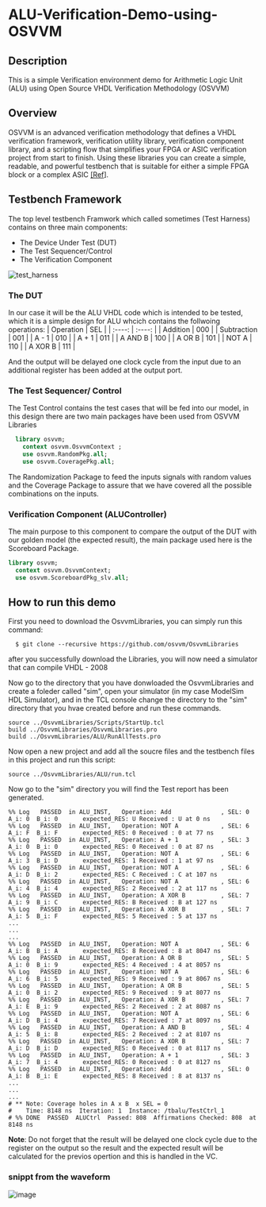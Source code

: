 # ALU-Verification-Demo-using-OSVVM
## Description
This is a simple Verification environment demo for Arithmetic Logic Unit (ALU) using Open Source VHDL Verification Methodology (OSVVM)

## Overview
OSVVM is an advanced verification methodology that defines a VHDL verification framework, verification utility library, verification component library, and a scripting flow that simplifies your FPGA or ASIC verification project from start to finish. Using these libraries you can create a simple, readable, and powerful testbench that is suitable for either a simple FPGA block or a complex ASIC [\[Ref](https://github.com/OSVVM)\].

## Testbench Framework
The top level testbench Framwork which called sometimes (Test Harness) contains on three main components:

<ul>
  <li>The Device Under Test (DUT)</li>
  <li>The Test Sequencer/Control</li>
  <li>The Verification Component</li>
</ul>

![test_harness](https://user-images.githubusercontent.com/64384499/173185499-421fd013-2f22-4793-9fd5-e3c845a342bf.png)

### The DUT
In our case it will be the ALU VHDL code which is intended to be tested, which it is a simple design for ALU whcich contains the follwoing operations:
| Operation   | SEL         |
| :----:      | :----:      |
| Addition    | 000         |
| Subtraction | 001         |
| A - 1       | 010         |
| A + 1       | 011         |
| A AND B     | 100         |
| A OR  B     | 101         |
| NOT A       | 110         |
| A XOR B     | 111         |

And the output will be delayed one clock cycle from the input due to an additional register has been added at the output port.

### The Test Sequencer/ Control
The Test Control contains the test cases that will be fed into our model, in this design there are two main packages have been used from OSVVM Libraries
```vhdl
  library osvvm;
    context osvvm.OsvvmContext ;
    use osvvm.RandomPkg.all;
    use osvvm.CoveragePkg.all;
```
The Randomization Package to feed the inputs signals with random values and the Coverage Package to assure that we have covered all the possible combinations on the inputs.

### Verification Component (ALUController)
The main purpose to this component to compare the output of the DUT with our golden model (the expected result), the main package used here is the Scoreboard Package.
```vhdl
library osvvm;
  context osvvm.OsvvmContext;
  use osvvm.ScoreboardPkg_slv.all;
```
## How to run this demo
First you need to download the OsvvmLibraries, you can simply run this command:
```
  $ git clone --recursive https://github.com/osvvm/OsvvmLibraries
```
after you successfully download the Libraries, you will now need a simulator that can compile VHDL - 2008

Now go to the directory that you have donwloaded the OsvvmLibraries and create a foleder called "sim", open your simulator (in my case ModelSim HDL Simulator), and in the TCL console change the directory to the "sim" directory that you hvae created before and run these commands.
```
source ../OsvvmLibraries/Scripts/StartUp.tcl
build ../OsvvmLibraries/OsvvmLibraries.pro
build ../OsvvmLibraries/ALU/RunAllTests.pro
```

Now open a new project and add all the soucre files and the testbench files in this project and run this script:
```
source ../OsvvmLibraries/ALU/run.tcl
```

Now go to the "sim" directory you will find the Test report has been generated.
```
%% Log   PASSED  in ALU_INST,   Operation: Add              , SEL: 0  A_i: 0  B_i: 0       expected_RES: U Received : U at 0 ns
%% Log   PASSED  in ALU_INST,   Operation: NOT A            , SEL: 6  A_i: F  B_i: F       expected_RES: 0 Received : 0 at 77 ns
%% Log   PASSED  in ALU_INST,   Operation: A + 1            , SEL: 3  A_i: 0  B_i: 0       expected_RES: 0 Received : 0 at 87 ns
%% Log   PASSED  in ALU_INST,   Operation: NOT A            , SEL: 6  A_i: 3  B_i: D       expected_RES: 1 Received : 1 at 97 ns
%% Log   PASSED  in ALU_INST,   Operation: NOT A            , SEL: 6  A_i: D  B_i: 2       expected_RES: C Received : C at 107 ns
%% Log   PASSED  in ALU_INST,   Operation: NOT A            , SEL: 6  A_i: 4  B_i: 4       expected_RES: 2 Received : 2 at 117 ns
%% Log   PASSED  in ALU_INST,   Operation: A XOR B          , SEL: 7  A_i: 9  B_i: C       expected_RES: B Received : B at 127 ns
%% Log   PASSED  in ALU_INST,   Operation: A XOR B          , SEL: 7  A_i: 5  B_i: F       expected_RES: 5 Received : 5 at 137 ns
...
...
...
%% Log   PASSED  in ALU_INST,   Operation: NOT A            , SEL: 6  A_i: B  B_i: A       expected_RES: 8 Received : 8 at 8047 ns
%% Log   PASSED  in ALU_INST,   Operation: A OR B           , SEL: 5  A_i: 0  B_i: 9       expected_RES: 4 Received : 4 at 8057 ns
%% Log   PASSED  in ALU_INST,   Operation: NOT A            , SEL: 6  A_i: 6  B_i: 5       expected_RES: 9 Received : 9 at 8067 ns
%% Log   PASSED  in ALU_INST,   Operation: A OR B           , SEL: 5  A_i: 0  B_i: 2       expected_RES: 9 Received : 9 at 8077 ns
%% Log   PASSED  in ALU_INST,   Operation: A XOR B          , SEL: 7  A_i: E  B_i: 9       expected_RES: 2 Received : 2 at 8087 ns
%% Log   PASSED  in ALU_INST,   Operation: NOT A            , SEL: 6  A_i: D  B_i: 4       expected_RES: 7 Received : 7 at 8097 ns
%% Log   PASSED  in ALU_INST,   Operation: A AND B          , SEL: 4  A_i: 5  B_i: 8       expected_RES: 2 Received : 2 at 8107 ns
%% Log   PASSED  in ALU_INST,   Operation: A XOR B          , SEL: 7  A_i: D  B_i: D       expected_RES: 0 Received : 0 at 8117 ns
%% Log   PASSED  in ALU_INST,   Operation: A + 1            , SEL: 3  A_i: 7  B_i: 4       expected_RES: 0 Received : 0 at 8127 ns
%% Log   PASSED  in ALU_INST,   Operation: Add              , SEL: 0  A_i: B  B_i: E       expected_RES: 8 Received : 8 at 8137 ns
...
...
...
# ** Note: Coverage holes in A x B  x SEL = 0
#    Time: 8148 ns  Iteration: 1  Instance: /tbalu/TestCtrl_1
# %% DONE  PASSED  ALUCtrl  Passed: 808  Affirmations Checked: 808  at 8148 ns
```
**Note**: Do not forget that the result will be delayed one clock cycle due to the register on the output so the result and the expected result will be calculated for the previos opertion and this is handled in the VC. 

### snippt from the waveform 
![image](https://user-images.githubusercontent.com/64384499/173166847-14bbfbb2-5921-485c-a911-fb91ce8f9b5b.png)
